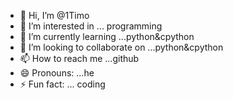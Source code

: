 - 👋 Hi, I’m @1Timo
- 👀 I’m interested in ... programming
- 🌱 I’m currently learning ...python&cpython
- 💞️ I’m looking to collaborate on ...python&cpython
- 📫 How to reach me ...github
- 😄 Pronouns: ...he
- ⚡ Fun fact: ... coding

<!---
1Timo/1Timo is a ✨ special ✨ repository because its `README.md` (this file) appears on your GitHub profile.
You can click the Preview link to take a look at your changes.
--->
